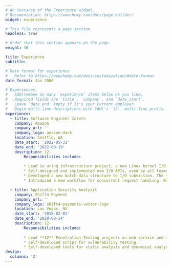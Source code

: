 ```yaml
---
# An instance of the Experience widget.
# Documentation: https://wowchemy.com/docs/page-builder/
widget: experience

# This file represents a page section.
headless: true

# Order that this section appears on the page.
weight: 40

title: Experience
subtitle:

# Date format for experience
#   Refer to https://wowchemy.com/docs/customization/#date-format
date_format: Jan 2006

# Experiences.
#   Add/remove as many `experience` items below as you like.
#   Required fields are `title`, `company`, and `date_start`.
#   Leave `date_end` empty if it's your current employer.
#   Begin multi-line descriptions with YAML's `|2-` multi-line prefix.
experience:
  - title: Software Engineer Intern
    company: Amazon
    company_url: ''
    company_logo: amazon-dark
    location: Seattle, WA
    date_start: '2022-05-31'
    date_end: '2022-08-19'
    description: |2-
        Responsibilities include:
        
        * Lead io_uring infrastructure project, a new Linux kernel I/O system call interface to deliver I/O latency and throughout improvements.
        * Self-designed and implemented new I/O APIs, used by all teams in AWS Aurora org. The IOPS data get improved by **80%** with 100,000 requests.
        * Developed a new batch data structure to I/O submission. The system call number has been reduced to **1/4096**.
        * Introduced a new workflow for concurrent request handling. Removed all the mutex usages. The latency data get improved by **77%**.

  - title: Application Security Analysit
    company: Shift4 Payment
    company_url: ''
    company_logo: shift4-payments-vector-logo
    location: Las Vegas, NV
    date_start: '2018-02-01'
    date_end: '2020-08-14'
    description: |2-
        Responsibilities include:
        
        * Lead **12** Penetration Testing projects on web service and mobile application (Android and IOS).
        * Self-developed script for vulnerability testing.
        * Self-developed tools for static analysis and dynamical analysis.
design:
  columns: '2'
---
```

